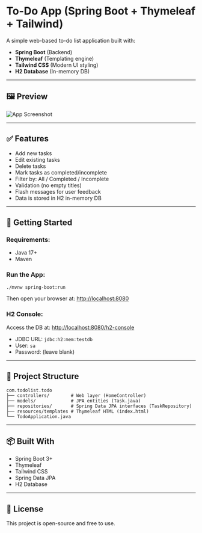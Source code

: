 # To-Do App (Spring Boot + Thymeleaf + Tailwind)

A simple web-based to-do list application built with:

* **Spring Boot** (Backend)
* **Thymeleaf** (Templating engine)
* **Tailwind CSS** (Modern UI styling)
* **H2 Database** (In-memory DB)

---

## 🖼 Preview

![App Screenshot](https://i.imgur.com/CxrBji6.png)

---

## ✅ Features

* Add new tasks
* Edit existing tasks
* Delete tasks
* Mark tasks as completed/incomplete
* Filter by: All / Completed / Incomplete
* Validation (no empty titles)
* Flash messages for user feedback
* Data is stored in H2 in-memory DB

---

## 🚀 Getting Started

### Requirements:

* Java 17+
* Maven

### Run the App:

```bash
./mvnw spring-boot:run
```

Then open your browser at: [http://localhost:8080](http://localhost:8080)

### H2 Console:

Access the DB at: [http://localhost:8080/h2-console](http://localhost:8080/h2-console)

* JDBC URL: `jdbc:h2:mem:testdb`
* User: `sa`
* Password: (leave blank)

---

## 📁 Project Structure

```
com.todolist.todo
├── controllers/        # Web layer (HomeController)
├── models/             # JPA entities (Task.java)
├── repositories/       # Spring Data JPA interfaces (TaskRepository)
├── resources/templates # Thymeleaf HTML (index.html)
└── TodoApplication.java
```

---

## 📦 Built With

* Spring Boot 3+
* Thymeleaf
* Tailwind CSS
* Spring Data JPA
* H2 Database

---

## 📌 License

This project is open-source and free to use.
